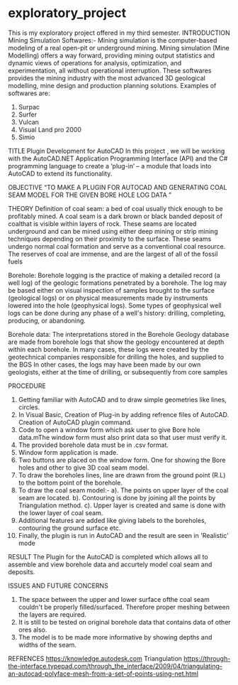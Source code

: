 # exploratory_project
This is my exploratory project offered in my third semester.
INTRODUCTION
Mining Simulation Softwares:-
Mining simulation is the computer-based modeling of a real open-pit or underground mining. Mining simulation (Mine Modelling) offers a way
forward, providing mining output statistics and dynamic views of operations for analysis, optimization, and experimentation, all without operational interruption. These softwares provides the mining industry with the most advanced 3D geological modelling, mine design and production planning solutions.
Examples of softwares are:
1. Surpac
2. Surfer
3. Vulcan
4. Visual Land pro 2000
5. Simio

TITLE
Plugin Development for AutoCAD
In this project , we will be working with the AutoCAD.NET Application Programming Interface (API) and the C# programming language to create a ‘plug-in’ – a module that loads into AutoCAD to extend its functionality.

OBJECTIVE
“TO MAKE A PLUGIN FOR AUTOCAD AND GENERATING COAL SEAM MODEL FOR THE GIVEN BORE HOLE LOG DATA ”

THEORY
Definition of coal seam: a bed of coal usually thick enough to be profitably mined. A coal seam is a dark brown or black banded deposit of coalthat is visible within layers of rock. These seams are located underground and can be mined using either deep mining or strip mining techniques depending on their proximity to the surface. These seams undergo normal coal formation and serve as a conventional coal resource. The reserves of coal are immense, and are the
largest of all of the fossil fuels

Borehole: Borehole logging is the practice of making a detailed record (a well log) of the geologic formations penetrated by a borehole. The log may be based either on visual inspection of samples brought to the surface (geological logs) or on physical measurements made by instruments lowered into the hole (geophysical logs). Some types of geophysical well logs can be done during any phase of a well's history: drilling, completing, producing, or abandoning.

Borehole data: The interpretations stored in the Borehole Geology database are made from borehole logs that show the geology encountered at depth within each borehole. In many cases, these logs were created by the geotechnical companies responsible for drilling the holes, and supplied to the BGS In other cases, the logs may have been made by our own geologists, either at the time of drilling, or subsequently from core samples

PROCEDURE
1. Getting familiar with AutoCAD and to draw simple geometries like lines, circles.
2. In Visual Basic, Creation of Plug-in by adding refrence files of AutoCAD. Creation of AutoCAD plugin command.
3. Code to open a window form which ask user to give Bore hole data.mThe window form must also print data so that user must verify it.
4. The provided borehole data must be in .csv format.
5. Window form application is made.
6. Two buttons are placed on the window form. One for showing the Bore holes and other to give 3D coal seam model.
7. To draw the boreholes lines, line are drawn from the ground point (R.L) to the bottom point of the borehole.
8. To draw the coal seam model:-
   a). The points on upper layer of the coal seam are located.
   b). Contouring is done by joining all the points by Triangulation method.
   c). Upper layer is created and same is done with the lower layer of coal seam.
9. Additional features are added like giving labels to the boreholes, contouring the ground surface etc.
10. Finally, the plugin is run in AutoCAD and the result are seen in 'Realistic' mode

RESULT
The Plugin for the AutoCAD is completed which allows all to assemble and view borehole data and accurtely model coal seam and deposits.

ISSUES AND FUTURE CONCERNS
1. The space between the upper and lower surface ofthe coal seam couldn't be properly filled/surfaced. Therefore proper meshing between the layers are required.
2. It is still to be tested on original borehole data that contains data of other ores also.
3. The model is to be made more informative by showing depths and widths of the seam.

REFRENCES
https://knowledge.autodesk.com
Triangulation
https://through-the-interface.typepad.com/through_the_interface/2009/04/triangulating-an-autocad-polyface-mesh-from-a-set-of-points-using-net.html

